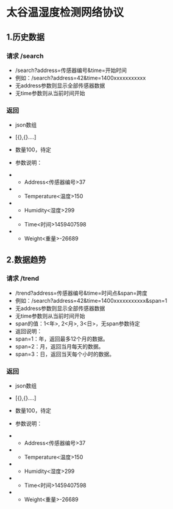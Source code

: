 
# 太谷温湿度检测网络协议

## 1.历史数据
### 请求 /search
- /search?address=传感器编号&time=开始时间
- 例如：/search?address=42&time=1400xxxxxxxxxxx
- 无address参数则显示全部传感器数据
- 无time参数则从当前时间开始  

### 返回
- json数组
- [{},{}....]
- 数量100，待定
- 参数说明：
- - Address<传感器编号>37

- - Temperature<温度>150

- - Humidity<湿度>299

- - Time<时间>1459407598

- - Weight<重量>-26689

## 2.数据趋势
### 请求 /trend
- /trend?address=传感器编号&time=时间点&span=跨度
- 例如：/search?address=42&time=1400xxxxxxxxxxx&span=1
- 无address参数则显示全部传感器数据  
- 无time参数则从当前时间开始  
- span的值：1<年>, 2<月>, 3<日>，无span参数待定
- 返回说明：
- span=1：年，返回最多12个月的数据。
- span=2：月，返回当月每天的数据。
- span=3：日，返回当天每个小时的数据。


### 返回
- json数组
- [{},{}....]
- 数量100，待定
- 参数说明：
- - Address<传感器编号>37

- - Temperature<温度>150

- - Humidity<湿度>299

- - Time<时间>1459407598

- - Weight<重量>-26689
